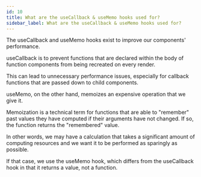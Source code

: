 ```yaml
---
id: 10
title: What are the useCallback & useMemo hooks used for?
sidebar_label: What are the useCallback & useMemo hooks used for?
---
```


The useCallback and useMemo hooks exist to improve our components' performance.

useCallback is to prevent functions that are declared within the body of function components from being recreated on every render.

This can lead to unnecessary performance issues, especially for callback functions that are passed down to child components.

useMemo, on the other hand, memoizes an expensive operation that we give it.

Memoization is a technical term for functions that are able to "remember" past values they have computed if their arguments have not changed. If so, the function returns the "remembered" value.

In other words, we may have a calculation that takes a significant amount of computing resources and we want it to be performed as sparingly as possible.

If that case, we use the useMemo hook, which differs from the useCallback hook in that it returns a value, not a function.

<!-- ```jsx
``` -->